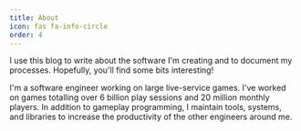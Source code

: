 ```yaml
---
title: About
icon: fas fa-info-circle
order: 4
---
```


I use this blog to write about the software I'm creating and to document my processes. Hopefully, you'll find some bits interesting!

I'm a software engineer working on large live-service games. I've worked on games totalling over 6 billion play sessions and 20 million monthly players. In addition to gameplay programming, I maintain tools, systems, and libraries to increase the productivity of the other engineers around me.
